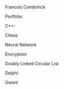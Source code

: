 Francois Combrinck

Portfolio:


C++:


Chess


Neural Network


Encryption


Doubly Linked Circular List


Delphi:

Gwent
